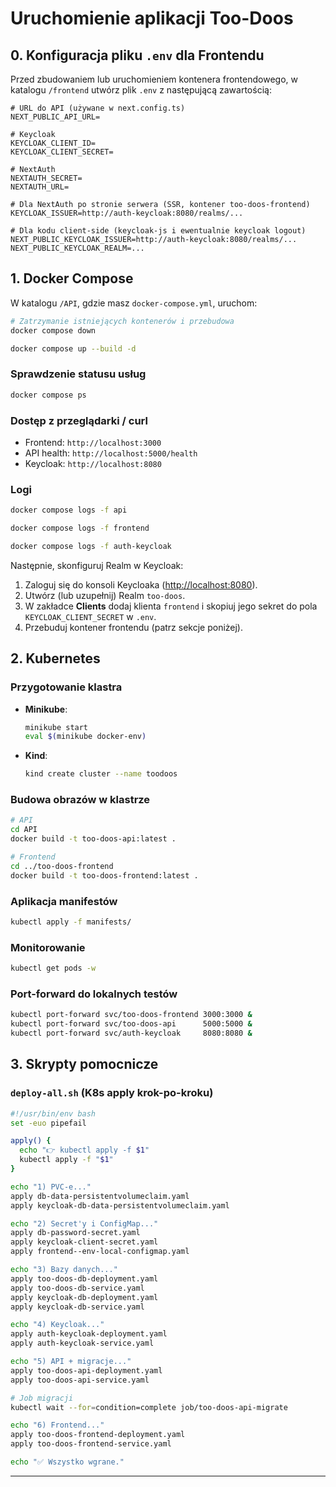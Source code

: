# Uruchomienie aplikacji Too-Doos

## 0. Konfiguracja pliku `.env` dla Frontendu

Przed zbudowaniem lub uruchomieniem kontenera frontendowego, w katalogu `/frontend` utwórz plik `.env` z następującą zawartością:

```
# URL do API (używane w next.config.ts)
NEXT_PUBLIC_API_URL=

# Keycloak
KEYCLOAK_CLIENT_ID=
KEYCLOAK_CLIENT_SECRET=

# NextAuth
NEXTAUTH_SECRET=
NEXTAUTH_URL=

# Dla NextAuth po stronie serwera (SSR, kontener too-doos-frontend)
KEYCLOAK_ISSUER=http://auth-keycloak:8080/realms/...

# Dla kodu client-side (keycloak-js i ewentualnie keycloak logout)
NEXT_PUBLIC_KEYCLOAK_ISSUER=http://auth-keycloak:8080/realms/...
NEXT_PUBLIC_KEYCLOAK_REALM=...
```

## 1. Docker Compose

W katalogu `/API`, gdzie masz `docker-compose.yml`, uruchom:

```bash
# Zatrzymanie istniejących kontenerów i przebudowa
docker compose down

docker compose up --build -d
```

### Sprawdzenie statusu usług

```bash
docker compose ps
```

### Dostęp z przeglądarki / curl

* Frontend: `http://localhost:3000`
* API health: `http://localhost:5000/health`
* Keycloak: `http://localhost:8080`

### Logi

```bash
docker compose logs -f api

docker compose logs -f frontend

docker compose logs -f auth-keycloak
```

Następnie, skonfiguruj Realm w Keycloak:

1. Zaloguj się do konsoli Keycloaka ([http://localhost:8080](http://localhost:8080)).
2. Utwórz (lub uzupełnij) Realm `too-doos`.
3. W zakładce **Clients** dodaj klienta `frontend` i skopiuj jego sekret do pola `KEYCLOAK_CLIENT_SECRET` w `.env`.
4. Przebuduj kontener frontendu (patrz sekcje poniżej).


## 2. Kubernetes

### Przygotowanie klastra

* **Minikube**:

  ```bash
  minikube start
  eval $(minikube docker-env)
  ```
* **Kind**:

  ```bash
  kind create cluster --name toodoos
  ```

### Budowa obrazów w klastrze

```bash
# API
cd API
docker build -t too-doos-api:latest .

# Frontend
cd ../too-doos-frontend
docker build -t too-doos-frontend:latest .
```

### Aplikacja manifestów

```bash
kubectl apply -f manifests/
```

### Monitorowanie

```bash
kubectl get pods -w
```

### Port-forward do lokalnych testów

```bash
kubectl port-forward svc/too-doos-frontend 3000:3000 &
kubectl port-forward svc/too-doos-api      5000:5000 &
kubectl port-forward svc/auth-keycloak     8080:8080 &
```

## 3. Skrypty pomocnicze

### `deploy-all.sh` (K8s apply krok-po-kroku)

```bash
#!/usr/bin/env bash
set -euo pipefail

apply() {
  echo "👉 kubectl apply -f $1"
  kubectl apply -f "$1"
}

echo "1) PVC-e..."
apply db-data-persistentvolumeclaim.yaml
apply keycloak-db-data-persistentvolumeclaim.yaml

echo "2) Secret'y i ConfigMap..."
apply db-password-secret.yaml
apply keycloak-client-secret.yaml
apply frontend--env-local-configmap.yaml

echo "3) Bazy danych..."
apply too-doos-db-deployment.yaml
apply too-doos-db-service.yaml
apply keycloak-db-deployment.yaml
apply keycloak-db-service.yaml

echo "4) Keycloak..."
apply auth-keycloak-deployment.yaml
apply auth-keycloak-service.yaml

echo "5) API + migracje..."
apply too-doos-api-deployment.yaml
apply too-doos-api-service.yaml

# Job migracji
kubectl wait --for=condition=complete job/too-doos-api-migrate

echo "6) Frontend..."
apply too-doos-frontend-deployment.yaml
apply too-doos-frontend-service.yaml

echo "✅ Wszystko wgrane."
```

---